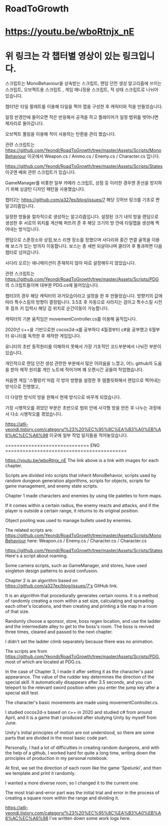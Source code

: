# RoadToGrowth

# https://youtu.be/wboRtnjx_nE
# 위 링크는 각 챕터별 영상이 있는 링크입니다.

스크립트는 MonoBehaviour을 상속받는 스크립트, 랜덤 던전 생성 알고리즘에 쓰이는 스크립트, 오브젝트용 스크립트 , 게임 매니징용 스크립트, 적 상태 스크립트로 나뉘어 있습니다.

챕터1은 타일 팔레트를 이용해 타일을 찍어 맵을 구성한 후 캐릭터와 적을 만들었습니다.

일정 반경안에 들어오면 적은 반응해서 공격을 하고 플레이어가 일정 범위를 벗어나면 제자리로 돌아갑니다.

오브젝트 풀링을 이용해 적이 사용하는 탄환을 관리 했습니다.

관련 스크립트는 https://github.com/Yeondi/RoadToGrowth/tree/master/Assets/Scripts/MonoBehaviour 이곳에서 
Weapon.cs / Ammo.cs / Enemy.cs / Character.cs 입니다.

https://github.com/Yeondi/RoadToGrowth/tree/master/Assets/Scripts/States
이곳엔 배회 관련 스크립트가 있습니다.

GameManager를 비롯한 일부 카메라 스크립트, 상점 등 이러한 경우엔 혼선을 방지하기 위해
싱글턴 디자인 패턴을 사용했습니다.

챕터2는 https://github.com/a327ex/blog/issues/7
해당 깃허브 링크를 기초로 짠 알고리즘입니다.

일정한 방들을 절차적으로 생성하는 알고리즘입니다.
설정된 크기 내의 방을 랜덤으로 생성한 후 서로의 위치를 계산해 퍼뜨려 준 후
해당 크기의 방 안에 타일맵을 생성해 찍어내는 방식입니다.

랜덤으로 스폰장소와 상점,보스 리젠 장소를 정했으며
사다리와 중간 연결 골목을 이용해 보스가 있는 방까지 이동합니다.
보스는 총 세번 되살아나며 클리어 후 통과하면 다음 챕터로 넘어갑니다.

사다리 오르는 애니메이션이 존재하지 않아 따로 설정해두지 않았습니다.

관련 스크립트는 https://github.com/Yeondi/RoadToGrowth/tree/master/Assets/Scripts/PDG 의 스크립트들이며 대부분 PDG.cs에 들어있습니다.


챕터3의 경우 해당 캐릭터의 과거모습이라고 설정을 한 후 만들었습니다.
방향키의 값에 따라 특수스킬의 방향이 결정됩니다.
3.5초 후 자동으로 사라지는 검이고 특수스킬 시전 후 점프 키 입력시 해당 검 위치로 순간이동이 가능합니다.


캐릭터의 기본 움직임은 movementController.cs를 이용해 움직입니다.

2020년 c++을 기반으로한 cocos2d-x를 공부하다 4월경부터 c#을 공부했고 6월부터 유니티를 독학한 후 제작한 게임입니다.

유니티의 초반 동작원리를 이해하지 못해서 가장 기초적인 코드부분에서 나눠진 부분이 있습니다.

개인적으로 랜덤 던전 생성 관련한 부분에서 많은 어려움을 느꼈고, 어느 github의 도움을 받아 제작 원리를 개인 노트에 적어가며 꽤 오랜시간 공들여 작업했습니다.

처음엔 게임 '스펠렁키'처럼 각 방의 방향을 설정한 후 템플릿화해서 랜덤으로 찍어내는 방식으로 진행했고,

더 다양한 방식의 방을 원해서 현재 방식으로 바꾸게 되었습니다.

가장 시행착오를 겪었던 부분은 초반으로 범위 안에 사각형 방을 만든 후 나누는 과정에서 다소 시행착오를 겪었습니다.

https://atli-yeondi.tistory.com/category/%23%20%EC%95%8C%EA%B3%A0%EB%A6%AC%EC%A6%98 이곳에 일부 작업 일지들을 적어놓았습니다.







============================= ENG ==========================================


https://youtu.be/wboRtnjx_nE 
The link above is a link with images for each chapter.



Scripts are divided into scripts that inherit MonoBehavior, scripts used by random dungeon generation algorithms, scripts for objects, scripts for game management, and enemy state scripts.

Chapter 1 made characters and enemies by using tile palettes to form maps.

If it comes within a certain radius, the enemy reacts and attacks, and if the player is outside a certain range, it returns to its original position.

Object pooling was used to manage bullets used by enemies.

The related scripts are: https://github.com/Yeondi/RoadToGrowth/tree/master/Assets/Scripts/MonoBehaviour here: Weapon.cs / Enemy.cs / Character.cs / Character.cs

https://github.com/Yeondi/RoadToGrowth/tree/master/Assets/Scripts/States Here's a script about roaming.

Some camera scripts, such as GameManager, and stores, have used singleton design patterns to avoid confusion.

Chapter 2 is an algorithm based on https://github.com/a327ex/blog/issues/7's GitHub link.

It is an algorithm that procedurally generates certain rooms. It is a method of randomly creating a room within a set size, calculating and spreading each other's locations, and then creating and printing a tile map in a room of that size.

Randomly choose a sponsor, store, boss regen location, and use the ladder and the intermediate alley to get to the boss's room. The boss is revived three times, cleared and passed to the next chapter.

I didn't set the ladder climb separately because there was no animation.

The scripts are from https://github.com/Yeondi/RoadToGrowth/tree/master/Assets/Scripts/PDG, most of which are located at PDG.cs.

In the case of Chapter 3, I made it after setting it as the character's past appearance. The value of the rudder key determines the direction of the special skill. It automatically disappears after 3.5 seconds, and you can teleport to the relevant sword position when you enter the jump key after a special skill test.

The character's basic movements are made using movementController.cs.

I studied cocos2d-x based on c++ in 2020 and studied c# from around April, and it is a game that I produced after studying Unity by myself from June.

Unity's initial principles of motion are not understood, so there are some parts that are divided in the most basic code part.

Personally, I had a lot of difficulties in creating random dungeons, and with the help of a github, I worked hard for quite a long time, writing down the principles of production in my personal notebook.

At first, we set the direction of each room like the game 'Spelunki', and then we template and print it randomly.

I wanted a more diverse room, so I changed it to the current one.

The most trial-and-error part was the initial trial and error in the process of creating a square room within the range and dividing it.

https://atli-yeondi.tistory.com/category/%23%20%EC%95%8C%EA%B3%A0%EB%A6%AC%EC%A6%98 I've written down some work logs here.

